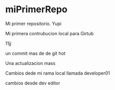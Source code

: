 # miPrimerRepo

Mi primer repositorio. Yupi

Mi primera contrubucion local para Girtub 

11jj

un commit mas de de git hot

Una actualizacion mass

Cambios dede mi rama local llamada developer01

cambios desde dev editor